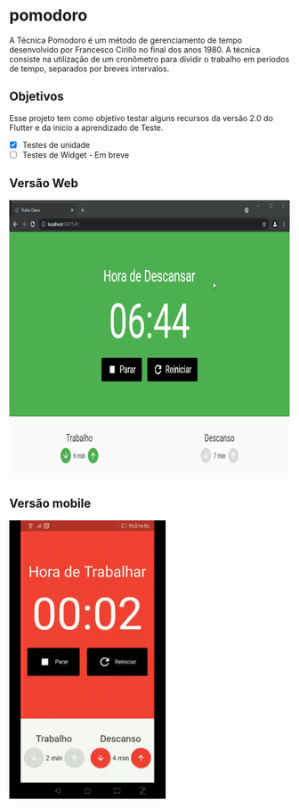 # pomodoro

A Técnica Pomodoro é um método de gerenciamento de tempo desenvolvido por Francesco Cirillo no final dos anos 1980. A técnica consiste na utilização de um cronômetro para dividir o trabalho em períodos de tempo, separados por breves intervalos.


## Objetivos
Esse projeto tem como objetivo testar alguns recursos da versão 2.0  do Flutter e da inicio a aprendizado de Teste.
- [x] Testes de unidade
- [ ] Testes de Widget - Em breve

## Versão Web
<img src="/pomodoro-web.png" height="500">

## Versão mobile
<img src="/pomodoro-gif-mobile.gif" height="500">

